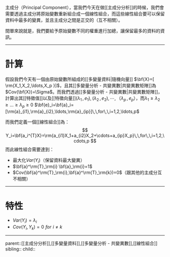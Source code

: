 主成分（Principal Component），當我們今天在做[[主成分分析]]的時候，我們會需要透過主成分將原始變數重新組合成一個線性組合，而這些線性組合要可以保留資料中最多的變異，並且主成分之間是正交的（互不相關）。

間單來說就是，我們要給予原始變數不同的權重進行加總，讓保留最多的資料的資訊。
- - -
# 計算
假設我們今天有一個由原始變數所組成的[[多變量資料|隨機向量]] $\bf{X}=[ \rm{X_1,X_2,\ldots,X_p }]$，且其[[多變量分析 - 共變異數|共變異數矩陣]]為 $Cov(\bf{X})=\Sigma$。而我們透過[[多變量分析 - 共變異數|共變異數矩陣]]，計算出其[[特徵值]]以及[[特徵向量]]$(\lambda_1\,,e_1),(\lambda_2\,,e_2),\cdots,（\lambda_p\,,e_p）$，而$\lambda_1\geq\lambda_2\geq\ldots\geq\lambda_p\geq0$
$\bf{e}_i=\bf{a}_i=[\rm{a}_{i1},\rm{a}_{i2},\ldots,\rm{a}_{ip}]\,\,for\,\,i=1,2,\ldots,p$

而我們定義一個[[線性組合]]為：
$$
Y_i=\bf{a_i^{T}X}=\rm{a_{i1}X_1+a_{i2}X_2+\cdots+a_{ip}X_p}\,\,for\,\,i=1,2,\cdots,p
$$
而此線性組合需要達到：
- 最大化$Var(Y_i)$（保留資料最大變異）
- $\bf{a}^\rm{T}_\rm{i} \bf{a}_\rm{i}=1$
- $Cov(\bf{a}^\rm{T}_\rm{i},\bf{a}^\rm{T}_\rm{k})=0$（跟其他的主成分互不相關）
- - - 
# 特性
- $Var(Y_i)=\lambda_i$
- $Cov(Y_i,Y_k)=0\,\,for\,\,i\neq k$
- - -
parent::[[主成分分析]],[[多變量資料]],[[多變量分析 - 共變異數]],[[線性組合]]
sibling::
child::